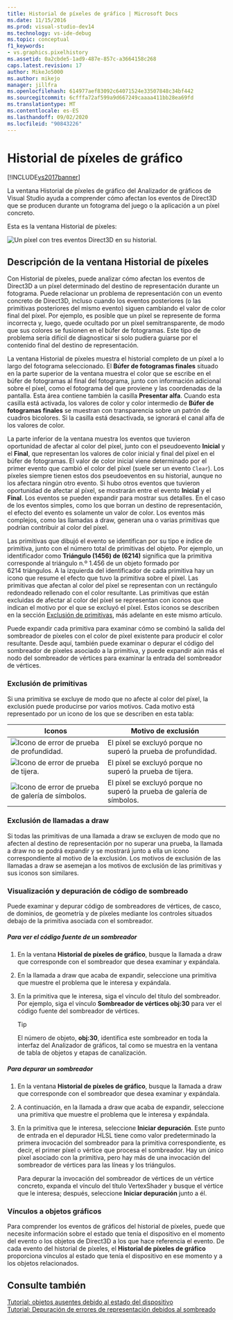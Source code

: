 ```yaml
---
title: Historial de píxeles de gráfico | Microsoft Docs
ms.date: 11/15/2016
ms.prod: visual-studio-dev14
ms.technology: vs-ide-debug
ms.topic: conceptual
f1_keywords:
- vs.graphics.pixelhistory
ms.assetid: 0a2cbde5-1ad9-487e-857c-a3664158c268
caps.latest.revision: 17
author: MikeJo5000
ms.author: mikejo
manager: jillfra
ms.openlocfilehash: 614977aef83092c64071524e33507848c34bf442
ms.sourcegitcommit: 6cfffa72af599a9d667249caaaa411bb28ea69fd
ms.translationtype: MT
ms.contentlocale: es-ES
ms.lasthandoff: 09/02/2020
ms.locfileid: "90843226"
---
```

# <a name="graphics-pixel-history"></a>Historial de píxeles de gráfico
[!INCLUDE[vs2017banner](../includes/vs2017banner.md)]

La ventana Historial de píxeles de gráfico del Analizador de gráficos de Visual Studio ayuda a comprender cómo afectan los eventos de Direct3D que se producen durante un fotograma del juego o la aplicación a un píxel concreto.  
  
 Esta es la ventana Historial de píxeles:  
  
 ![Un píxel con tres eventos Direct3D en su historial.](../debugger/media/gfx-diag-demo-pixel-history-orientation.png "gfx_diag_demo_pixel_history_orientation")  
  
## <a name="understanding-the-pixel-history-window"></a>Descripción de la ventana Historial de píxeles  
 Con Historial de píxeles, puede analizar cómo afectan los eventos de Direct3D a un píxel determinado del destino de representación durante un fotograma. Puede relacionar un problema de representación con un evento concreto de Direct3D, incluso cuando los eventos posteriores (o las primitivas posteriores del mismo evento) siguen cambiando el valor de color final del píxel. Por ejemplo, es posible que un píxel se represente de forma incorrecta y, luego, quede ocultado por un píxel semitransparente, de modo que sus colores se fusionen en el búfer de fotogramas. Este tipo de problema sería difícil de diagnosticar si solo pudiera guiarse por el contenido final del destino de representación.  
  
 La ventana Historial de píxeles muestra el historial completo de un píxel a lo largo del fotograma seleccionado. El **Búfer de fotogramas finales** situado en la parte superior de la ventana muestra el color que se escribe en el búfer de fotogramas al final del fotograma, junto con información adicional sobre el píxel, como el fotograma del que proviene y las coordenadas de la pantalla. Esta área contiene también la casilla **Presentar alfa**. Cuando esta casilla está activada, los valores de color y color intermedio de **Búfer de fotogramas finales** se muestran con transparencia sobre un patrón de cuadros bicolores. Si la casilla está desactivada, se ignorará el canal alfa de los valores de color.  
  
 La parte inferior de la ventana muestra los eventos que tuvieron oportunidad de afectar al color del píxel, junto con el pseudoevento **Inicial** y el **Final**, que representan los valores de color inicial y final del píxel en el búfer de fotogramas. El valor de color inicial viene determinado por el primer evento que cambió el color del píxel (suele ser un evento `Clear`). Los píxeles siempre tienen estos dos pseudoeventos en su historial, aunque no los afectara ningún otro evento. Si hubo otros eventos que tuvieron oportunidad de afectar al píxel, se mostrarán entre el evento **Inicial** y el **Final**. Los eventos se pueden expandir para mostrar sus detalles. En el caso de los eventos simples, como los que borran un destino de representación, el efecto del evento es solamente un valor de color. Los eventos más complejos, como las llamadas a draw, generan una o varias primitivas que podrían contribuir al color del píxel.  
  
 Las primitivas que dibujó el evento se identifican por su tipo e índice de primitiva, junto con el número total de primitivas del objeto. Por ejemplo, un identificador como **Triángulo (1456) de (6214)** significa que la primitiva corresponde al triángulo n.º 1.456 de un objeto formado por 6214 triángulos. A la izquierda del identificador de cada primitiva hay un icono que resume el efecto que tuvo la primitiva sobre el píxel. Las primitivas que afectan al color del píxel se representan con un rectángulo redondeado rellenado con el color resultante. Las primitivas que están excluidas de afectar al color del píxel se representan con iconos que indican el motivo por el que se excluyó el píxel. Estos iconos se describen en la sección [Exclusión de primitivas](../debugger/graphics-pixel-history.md#exclusion), más adelante en este mismo artículo.  
  
 Puede expandir cada primitiva para examinar cómo se combinó la salida del sombreador de píxeles con el color de píxel existente para producir el color resultante. Desde aquí, también puede examinar o depurar el código del sombreador de píxeles asociado a la primitiva, y puede expandir aún más el nodo del sombreador de vértices para examinar la entrada del sombreador de vértices.  
  
### <a name="primitive-exclusion"></a><a name="exclusion"></a> Exclusión de primitivas  
 Si una primitiva se excluye de modo que no afecte al color del píxel, la exclusión puede producirse por varios motivos. Cada motivo está representado por un icono de los que se describen en esta tabla:  
  
|Iconos|Motivo de exclusión|  
|----------|--------------------------|  
|![Icono de error de prueba de profundidad.](../debugger/media/vsg-hist-icon-failed-depth.png "vsg_hist_icon_failed_depth")|El píxel se excluyó porque no superó la prueba de profundidad.|  
|![Icono de error de prueba de tijera.](../debugger/media/vsg-hist-icon-failed-scissor.png "vsg_hist_icon_failed_scissor")|El píxel se excluyó porque no superó la prueba de tijera.|  
|![Icono de error de prueba de galería de símbolos.](../debugger/media/vsg-hist-icon-failed-stencil.png "vsg_hist_icon_failed_stencil")|El píxel se excluyó porque no superó la prueba de galería de símbolos.|  
  
### <a name="draw-call-exclusion"></a>Exclusión de llamadas a draw  
 Si todas las primitivas de una llamada a draw se excluyen de modo que no afecten al destino de representación por no superar una prueba, la llamada a draw no se podrá expandir y se mostrará junto a ella un icono correspondiente al motivo de la exclusión. Los motivos de exclusión de las llamadas a draw se asemejan a los motivos de exclusión de las primitivas y sus iconos son similares.  
  
### <a name="viewing-and-debugging-shader-code"></a>Visualización y depuración de código de sombreado  
 Puede examinar y depurar código de sombreadores de vértices, de casco, de dominios, de geometría y de píxeles mediante los controles situados debajo de la primitiva asociada con el sombreador.  
  
##### <a name="to-view-a-shaders-source-code"></a>Para ver el código fuente de un sombreador  
  
1. En la ventana **Historial de píxeles de gráfico**, busque la llamada a draw que corresponde con el sombreador que desea examinar y expándala.  
  
2. En la llamada a draw que acaba de expandir, seleccione una primitiva que muestre el problema que le interesa y expándala.  
  
3. En la primitiva que le interesa, siga el vínculo del título del sombreador. Por ejemplo, siga el vínculo **Sombreador de vértices obj:30** para ver el código fuente del sombreador de vértices.  
  
    > [!TIP]
    > El número de objeto, **obj:30**, identifica este sombreador en toda la interfaz del Analizador de gráficos, tal como se muestra en la ventana de tabla de objetos y etapas de canalización.  
  
##### <a name="to-debug-a-shader"></a>Para depurar un sombreador  
  
1. En la ventana **Historial de píxeles de gráfico**, busque la llamada a draw que corresponde con el sombreador que desea examinar y expándala.  
  
2. A continuación, en la llamada a draw que acaba de expandir, seleccione una primitiva que muestre el problema que le interesa y expándala.  
  
3. En la primitiva que le interesa, seleccione **Iniciar depuración**. Este punto de entrada en el depurador HLSL tiene como valor predeterminado la primera invocación del sombreador para la primitiva correspondiente, es decir, el primer píxel o vértice que procesa el sombreador. Hay un único píxel asociado con la primitiva, pero hay más de una invocación del sombreador de vértices para las líneas y los triángulos.  
  
     Para depurar la invocación del sombreador de vértices de un vértice concreto, expanda el vínculo del título VertexShader y busque el vértice que le interesa; después, seleccione **Iniciar depuración** junto a él.  
  
### <a name="links-to-graphics-objects"></a>Vínculos a objetos gráficos  
 Para comprender los eventos de gráficos del historial de píxeles, puede que necesite información sobre el estado que tenía el dispositivo en el momento del evento o los objetos de Direct3D a los que hace referencia el evento. De cada evento del historial de píxeles, el **Historial de píxeles de gráfico** proporciona vínculos al estado que tenía el dispositivo en ese momento y a los objetos relacionados.  
  
## <a name="see-also"></a>Consulte también  
 [Tutorial: objetos ausentes debido al estado del dispositivo](../debugger/walkthrough-missing-objects-due-to-device-state.md)   
 [Tutorial: Depuración de errores de representación debidos al sombreado](../debugger/walkthrough-debugging-rendering-errors-due-to-shading.md)
